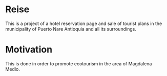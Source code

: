 # Reise
This is a project of a hotel reservation page and 
sale of tourist plans in the municipality of 
Puerto Nare Antioquia and all its surroundings.
# Motivation
This is done in order to promote ecotourism
in the area of Magdalena Medio.

